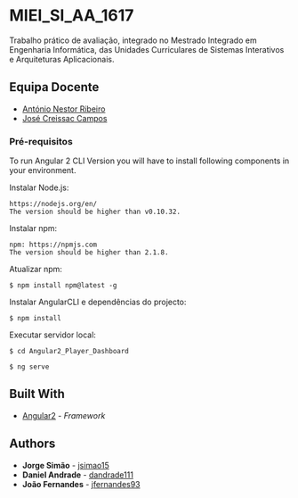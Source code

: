 # MIEI_SI_AA_1617

Trabalho prático de avaliação, integrado no Mestrado Integrado em Engenharia Informática, das Unidades Curriculares de Sistemas Interativos e Arquiteturas Aplicacionais.

## Equipa Docente

* [António Nestor Ribeiro](http://haslab.uminho.pt/anr)
* [José Creissac Campos](http://www4.di.uminho.pt/~jfc)

### Pré-requisitos
To run Angular 2 CLI Version you will have to install following components in your environment.



Instalar Node.js:
```
https://nodejs.org/en/
The version should be higher than v0.10.32.
```

Instalar npm:
```
npm: https://npmjs.com
The version should be higher than 2.1.8.

```

Atualizar npm:
```
$ npm install npm@latest -g
```

Instalar AngularCLI e dependências do projecto:
```
$ npm install
```

Executar servidor local:
```
$ cd Angular2_Player_Dashboard
```
```
$ ng serve
```

## Built With

* [Angular2](https://angular.io/) - *Framework*


## Authors

* **Jorge Simão** - [jsimao15](https://github.com/jsimao15)
* **Daniel Andrade** - [dandrade111](https://github.com/dandrade111)
* **João Fernandes** - [jfernandes93](https://github.com/jfernandes93)
